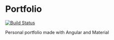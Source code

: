 # Portfolio
[![Build Status](https://travis-ci.org/piraces/portfolio.svg?branch=master)](https://travis-ci.org/piraces/portfolio)

Personal portfolio made with Angular and Material
